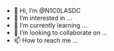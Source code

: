 - 👋 Hi, I’m @N1C0LASDC
- 👀 I’m interested in ...
- 🌱 I’m currently learning ...
- 💞️ I’m looking to collaborate on ...
- 📫 How to reach me ...

<!---
N1C0LASDC/N1C0LASDC is a ✨ special ✨ repository because its `README.md` (this file) appears on your GitHub profile.
You can click the Preview link to take a look at your changes.
--->
